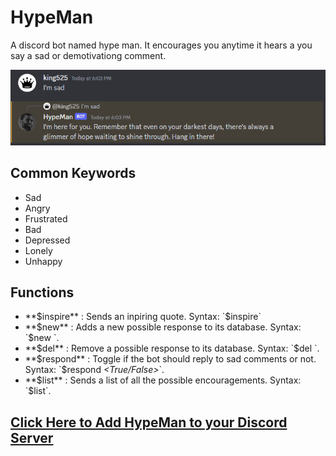 # HypeMan

 A discord bot named hype man. It encourages you anytime it hears a you say a sad or demotivationg comment.

![example](./Bot/example.png)

## Common Keywords 
- Sad
- Angry
- Frustrated
- Bad
- Depressed
- Lonely
- Unhappy

## Functions
- **$inspire** : Sends an inpiring quote. Syntax: `$inspire`
- **$new** : Adds a new possible response to its database. Syntax: `$new *<Your New Reply>*`.
- **$del** : Remove a possible response to its database. Syntax: `$del *<The Index of the Reply>*`.
- **$respond** : Toggle if the bot should reply to sad comments or not. Syntax: `$respond *<True/False>*`.
- **$list** : Sends a list of all the possible encouragements. Syntax: `$list`.




## [Click Here to Add HypeMan to your Discord Server](https://discord.com/api/oauth2/authorize?client_id=1122503938898407556&permissions=0&scope=bot)